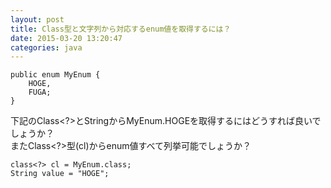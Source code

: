 ```yaml
---
layout: post
title: Class型と文字列から対応するenum値を取得するには？
date: 2015-03-20 13:20:47
categories: java
---
```

<!-- {% raw %} -->
<pre><code>public enum MyEnum {
    HOGE,
    FUGA;
}
</code></pre>

<p>下記のClass&lt;?&gt;とStringからMyEnum.HOGEを取得するにはどうすれば良いでしょうか？<br>
またClass&lt;?&gt;型(cl)からenum値すべて列挙可能でしょうか？</p>

<pre><code>class&lt;?&gt; cl = MyEnum.class;
String value = "HOGE";
</code></pre>
<!-- {% endraw %} -->

